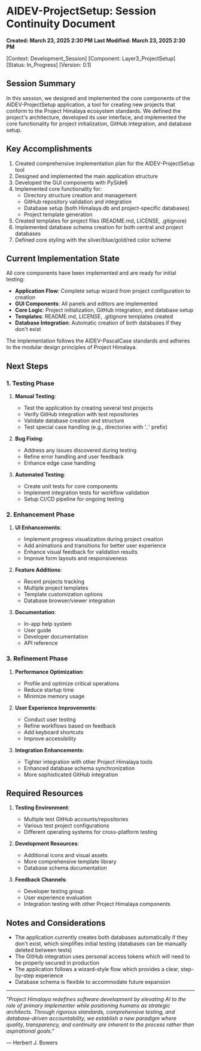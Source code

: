 # AIDEV-ProjectSetup: Session Continuity Document
**Created: March 23, 2025 2:30 PM**
**Last Modified: March 23, 2025  2:30 PM**

[Context: Development_Session]
[Component: Layer3_ProjectSetup]
[Status: In_Progress]
[Version: 0.1]

## Session Summary

In this session, we designed and implemented the core components of the AIDEV-ProjectSetup application, a tool for creating new projects that conform to the Project Himalaya ecosystem standards. We defined the project's architecture, developed its user interface, and implemented the core functionality for project initialization, GitHub integration, and database setup.

## Key Accomplishments

1. Created comprehensive implementation plan for the AIDEV-ProjectSetup tool
2. Designed and implemented the main application structure
3. Developed the GUI components with PySide6
4. Implemented core functionality for:
   - Directory structure creation and management
   - GitHub repository validation and integration
   - Database setup (both Himalaya.db and project-specific databases)
   - Project template generation
5. Created templates for project files (README.md, LICENSE, .gitignore)
6. Implemented database schema creation for both central and project databases
7. Defined core styling with the silver/blue/gold/red color scheme

## Current Implementation State

All core components have been implemented and are ready for initial testing:

- **Application Flow**: Complete setup wizard from project configuration to creation
- **GUI Components**: All panels and editors are implemented
- **Core Logic**: Project initialization, GitHub integration, and database setup
- **Templates**: README.md, LICENSE, .gitignore templates created
- **Database Integration**: Automatic creation of both databases if they don't exist

The implementation follows the AIDEV-PascalCase standards and adheres to the modular design principles of Project Himalaya.

## Next Steps

### 1. Testing Phase

1. **Manual Testing**:
   - Test the application by creating several test projects
   - Verify GitHub integration with test repositories
   - Validate database creation and structure
   - Test special case handling (e.g., directories with '..' prefix)

2. **Bug Fixing**:
   - Address any issues discovered during testing
   - Refine error handling and user feedback
   - Enhance edge case handling

3. **Automated Testing**:
   - Create unit tests for core components
   - Implement integration tests for workflow validation
   - Setup CI/CD pipeline for ongoing testing

### 2. Enhancement Phase

1. **UI Enhancements**:
   - Implement progress visualization during project creation
   - Add animations and transitions for better user experience
   - Enhance visual feedback for validation results
   - Improve form layouts and responsiveness

2. **Feature Additions**:
   - Recent projects tracking
   - Multiple project templates
   - Template customization options
   - Database browser/viewer integration

3. **Documentation**:
   - In-app help system
   - User guide
   - Developer documentation
   - API reference

### 3. Refinement Phase

1. **Performance Optimization**:
   - Profile and optimize critical operations
   - Reduce startup time
   - Minimize memory usage

2. **User Experience Improvements**:
   - Conduct user testing
   - Refine workflows based on feedback
   - Add keyboard shortcuts
   - Improve accessibility

3. **Integration Enhancements**:
   - Tighter integration with other Project Himalaya tools
   - Enhanced database schema synchronization
   - More sophisticated GitHub integration

## Required Resources

1. **Testing Environment**:
   - Multiple test GitHub accounts/repositories
   - Various test project configurations
   - Different operating systems for cross-platform testing

2. **Development Resources**:
   - Additional icons and visual assets
   - More comprehensive template library
   - Database schema documentation

3. **Feedback Channels**:
   - Developer testing group
   - User experience evaluation
   - Integration testing with other Project Himalaya components

## Notes and Considerations

- The application currently creates both databases automatically if they don't exist, which simplifies initial testing (databases can be manually deleted between tests)
- The GitHub integration uses personal access tokens which will need to be properly secured in production
- The application follows a wizard-style flow which provides a clear, step-by-step experience
- Database schema is flexible to accommodate future expansion

---

*"Project Himalaya redefines software development by elevating AI to the role of primary implementer while positioning humans as strategic architects. Through rigorous standards, comprehensive testing, and database-driven accountability, we establish a new paradigm where quality, transparency, and continuity are inherent to the process rather than aspirational goals."*

— Herbert J. Bowers
